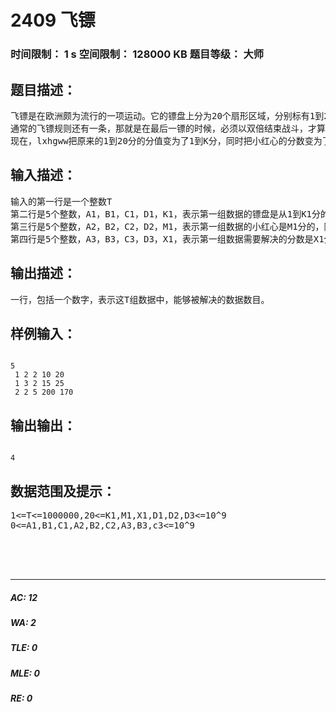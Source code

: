 # 2409 飞镖   
### 时间限制： 1 s     空间限制： 128000 KB     题目等级： 大师  
## 题目描述：  

<pre>
飞镖是在欧洲颇为流行的一项运动。它的镖盘上分为20个扇形区域，分别标有1到20的分值，每个区域中有单倍、双倍和三倍的区域，打中对应的区域会得到分值乘以倍数所对应的分数。例如打中18分里面的三倍区域，就会得到54分。另外，在镖盘的中央，还有“小红心”和“大红心”，分别是25分和50分。
通常的飞镖规则还有一条，那就是在最后一镖的时候，必须以双倍结束战斗，才算获胜。也就是说，当还剩12分的时候，必须打中双倍的6才算赢，而打中单倍的12或者三倍的4则不算。特别的，“大红心”也算双倍(双倍的25)。在这样的规则下，3镖能解决的最多分数是170分(两个三倍的20，最后用大红心结束)。
现在，lxhgww把原来的1到20分的分值变为了1到K分，同时把小红心的分数变为了M分(大红心是其双倍)，现在lxhgww想知道能否在3镖内（可以不一定用满3镖）解决X分。同样的，最后一镖必须是双倍（包括大红心）。
</pre>
  
  
## 输入描述：  

<pre>
输入的第一行是一个整数T
第二行是5个整数，A1，B1，C1，D1，K1，表示第一组数据的镖盘是从1到K1分的，随后数据的镖盘由公式Ki=(A1*Ki-12+B1*Ki-1+C1) mod D1 + 20决定，其中第i(1 < i <= T)组数据的镖盘是从1到Ki分的
第三行是5个整数，A2，B2，C2，D2，M1，表示第一组数据的小红心是M1分的，随后数据的镖盘由公式Mi=(A2*Mi-12+B2*Mi-1+C2) mod D2 + 20决定，其中第i(1 < i <= T)组数据的的小红心是Mi分的
第四行是5个整数，A3，B3，C3，D3，X1，表示第一组数据需要解决的分数是X1分，随后数据的镖盘由公式Xi=(A3*Xi-12+B3*Xi-1+C3) mod D3 + 20决定，其中第i(1 < i <= T)组数据需要解决的分数是Xi分
</pre>
  
  
## 输出描述：  

<pre>
一行，包括一个数字，表示这T组数据中，能够被解决的数据数目。
</pre>
  
  
## 样例输入：  

<pre><code>
5  
 1 2 2 10 20  
 1 3 2 15 25  
 2 2 5 200 170
</code></pre>
  
  
## 输出输出：  

<pre><code>
4
</code></pre>
  
  
## 数据范围及提示：  

<pre>
1<=T<=1000000,20<=K1,M1,X1,D1,D2,D3<=10^9
0<=A1,B1,C1,A2,B2,C2,A3,B3,c3<=10^9

  


</pre>
  
  
***  

##### AC: 12  
##### WA: 2  
##### TLE: 0  
##### MLE: 0  
##### RE: 0  
